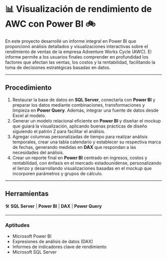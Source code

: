 # 📊 Visualización de rendimiento de AWC con Power BI 🚲

En este proyecto desarrollé un informe integral en Power BI que proporcionó análisis detallados y visualizaciones interactivas sobre el rendimiento de ventas de la empresa Adventure Works Cycle (AWC). El informe permite a los usuarios finales comprender en profundidad los factores que afectan las ventas, los costos y la rentabilidad, facilitando la toma de decisiones estratégicas basadas en datos.

---

## Procedimiento

1. Restaurar la base de datos en **SQL Server**, conectarla con **Power BI** y preparar los datos mediante combinaciones, transformaciones y limpieza en **Power Query**. Además, integrar una fuente de datos desde Excel al modelo.
2. Generar un modelo relacional eficiente en **Power BI** y diseñar el mockup que guiará la visualización, aplicando buenas prácticas de diseño siguiendo el patrón Z para facilitar el análisis.
3. Agregar columnas personalizadas de tiempo para realizar análisis temporales, crear una tabla calendario y establecer su respectiva marca de fechas, generando medidas en **DAX** que respondan a las necesidades del análisis.
4. Crear un reporte final en **Power BI** centrado en ingresos, costos y rentabilidad, con énfasis en el mercado estadounidense, personalizando el lienzo y desarrollando visualizaciones basadas en el mockup que incorporen parámetros y grupos de cálculo.

---

## Herramientas

🛠️ **SQL Server** | **Power BI** | **DAX** | **Power Query**

---

### Aptitudes

- Microsoft Power BI  
- Expresiones de análisis de datos (DAX)  
- Informes de indicadores clave de rendimiento  
- Microsoft SQL Server
